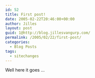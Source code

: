 ```yaml
---
id: 52
title: First post!
date: 2005-02-22T20:46:00+00:00
author: Jilles
layout: post
guid: 1@http://blog.jillesvangurp.com/
permalink: /2005/02/22/first-post/
categories:
  - Blog Posts
tags:
  - sitechanges
---
```

 Well here it goes ... 